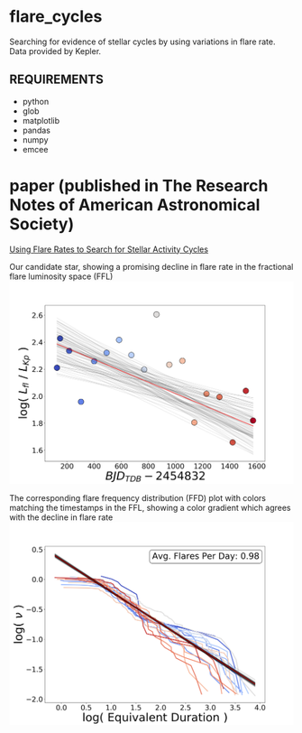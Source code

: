 # flare_cycles
Searching for evidence of stellar cycles by using variations in flare rate. Data provided by Kepler.


## REQUIREMENTS
- python
- glob
- matplotlib
- pandas
- numpy
- emcee

# paper (published in The Research Notes of American Astronomical Society)
[Using Flare Rates to Search for Stellar Activity Cycles](https://iopscience.iop.org/article/10.3847/2515-5172/ab45a0)


Our candidate star, showing a promising decline in flare rate in the fractional flare luminosity space (FFL)
![alt text](https://github.com/mscoggs/flare_cycles/blob/master/candidate_star/008507979_frac_lum.png)


The corresponding flare frequency distribution (FFD) plot with colors matching the timestamps in the FFL, showing a color gradient which agrees with the decline in flare rate
![alt text](https://github.com/mscoggs/flare_cycles/blob/master/candidate_star/008507979_evf.png)
